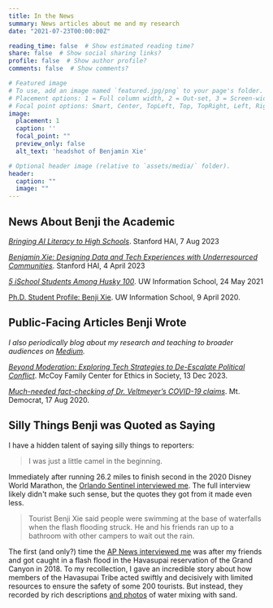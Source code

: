 ```yaml
---
title: In the News
summary: News articles about me and my research
date: "2021-07-23T00:00:00Z"

reading_time: false  # Show estimated reading time?
share: false  # Show social sharing links?
profile: false  # Show author profile?
comments: false  # Show comments?

# Featured image
# To use, add an image named `featured.jpg/png` to your page's folder.
# Placement options: 1 = Full column width, 2 = Out-set, 3 = Screen-width
# Focal point options: Smart, Center, TopLeft, Top, TopRight, Left, Right, BottomLeft, Bottom, BottomRight
image:
  placement: 1
  caption: ''
  focal_point: ""
  preview_only: false
  alt_text: 'headshot of Benjamin Xie'

# Optional header image (relative to `assets/media/` folder).
header:
  caption: ""
  image: ""
---
```


## News About Benji the Academic
[_Bringing AI Literacy to High Schools_](https://hai.stanford.edu/news/bringing-ai-literacy-high-schools). Stanford HAI, 7 Aug 2023

[_Benjamin Xie: Designing Data and Tech Experiences with Underresourced Communities_](https://www.linkedin.com/pulse/benjamin-xie-designing-data-tech-experiences-underresourced). Stanford HAI, 4 April 2023

[_5 iSchool Students Among Husky 100_](https://ischool.uw.edu/news/2021/05/5-ischool-students-among-husky-100). UW Information School, 24 May 2021

[Ph.D. Student Profile: Benji Xie](https://ischool.uw.edu/programs/phd/people/students/xie). UW Information School, 9 April 2020.


## Public-Facing Articles Benji Wrote
_I also periodically blog about my research and teaching to broader audiences on [Medium](https://medium.com/@benjixie)._

[_Beyond Moderation: Exploring Tech Strategies to De-Escalate Political Conflict_](https://ethicsinsociety.stanford.edu/news/beyond-moderation-exploring-tech-strategies-de-escalate-political-conflict). McCoy Family Center for Ethics in Society, 13 Dec 2023.

[_Much-needed fact-checking of Dr. Veltmeyer’s COVID-19 claims_](https://web.archive.org/web/20210209035459/https://www.mtdemocrat.com/opinion/guest-column-much-needed-fact-checking-of-dr-veltmeyers-covid-19-claims/). Mt. Democrat, 17 Aug 2020.


## Silly Things Benji was Quoted as Saying
I have a hidden talent of saying silly things to reporters:

> I was just a little camel in the beginning.

Immediately after running 26.2 miles to finish second in the 2020 Disney World Marathon, the [Orlando Sentinel interviewed me](https://www.orlandosentinel.com/2020/01/12/arizona-man-denies-fredison-costa-record-tying-8th-disney-world-marathon-title/). The full interview likely didn't make such sense, but the quotes they got from it made even less.

> Tourist Benji Xie said people were swimming at the base of waterfalls when the flash flooding struck. He and his friends ran up to a bathroom with other campers to wait out the rain.

The first (and only?) time the [AP News interviewed me](https://apnews.com/general-news-11d3f78a517f43a3a5541288938b4e79) was after my friends and got caught in a flash flood in the Havasupai reservation of the Grand Canyon in 2018. To my recollection, I gave an incredible story about how members of the Havasupai Tribe acted swiftly and decisively with limited resources to ensure the safety of some 200 tourists. But instead, they recorded by rich descriptions [and photos](https://www.santafenewmexican.com/news/local_news/flash-flood-sends-tourists-to-high-ground-near-grand-canyon/article_d66dfcb3-4098-51b3-81d9-391c4d9f16c9.html) of water mixing with sand.
